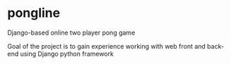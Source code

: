 # pongline
Django-based online two player pong game

Goal of the project is to gain experience working with web front and back-end using Django python framework